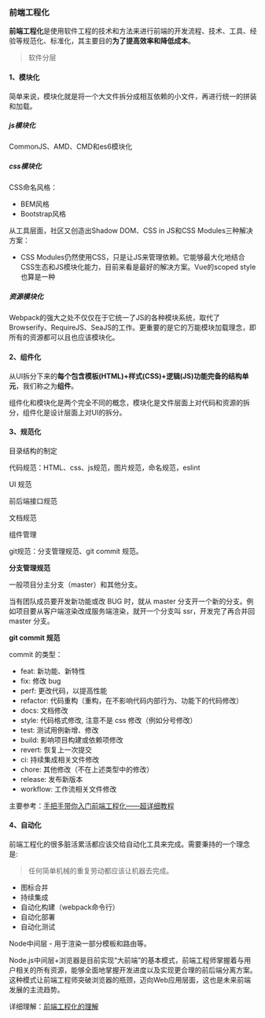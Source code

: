 ### 前端工程化

**前端工程化**是使用软件工程的技术和方法来进行前端的开发流程、技术、工具、经验等规范化、标准化，其主要目的**为了提高效率和降低成本**。

> 软件分层

#### 1、模块化

简单来说，模块化就是将一个大文件拆分成相互依赖的小文件，再进行统一的拼装和加载。

##### js模块化

CommonJS、AMD、CMD和es6模块化

##### css模块化

CSS命名风格：

- BEM风格
- Bootstrap风格

从工具层面，社区又创造出Shadow DOM、CSS in JS和CSS Modules三种解决方案：

- CSS Modules仍然使用CSS，只是让JS来管理依赖。它能够最大化地结合CSS生态和JS模块化能力，目前来看是最好的解决方案。Vue的scoped style也算是一种

##### 资源模块化

Webpack的强大之处不仅仅在于它统一了JS的各种模块系统，取代了Browserify、RequireJS、SeaJS的工作。更重要的是它的万能模块加载理念，即所有的资源都可以且也应该模块化。

#### 2、组件化

从UI拆分下来的**每个包含模板(HTML)+样式(CSS)+逻辑(JS)功能完备的结构单元**，我们称之为**组件**。

组件化和模块化是两个完全不同的概念，模块化是文件层面上对代码和资源的拆分，组件化是设计层面上对UI的拆分。

#### 3、规范化

目录结构的制定

代码规范：HTML、css、js规范，图片规范，命名规范，eslint 

UI 规范

前后端接口规范

文档规范

组件管理

git规范：分支管理规范、git commit 规范。

**分支管理规范**

一般项目分主分支（master）和其他分支。

当有团队成员要开发新功能或改 BUG 时，就从 master 分支开一个新的分支。例如项目要从客户端渲染改成服务端渲染，就开一个分支叫 ssr，开发完了再合并回 master 分支。

**git commit 规范**

commit 的类型：

- feat: 新功能、新特性
- fix: 修改 bug
- perf: 更改代码，以提高性能
- refactor: 代码重构（重构，在不影响代码内部行为、功能下的代码修改）
- docs: 文档修改
- style: 代码格式修改, 注意不是 css 修改（例如分号修改）
- test: 测试用例新增、修改
- build: 影响项目构建或依赖项修改
- revert: 恢复上一次提交
- ci: 持续集成相关文件修改
- chore: 其他修改（不在上述类型中的修改）
- release: 发布新版本
- workflow: 工作流相关文件修改

主要参考：[手把手带你入门前端工程化——超详细教程](https://zhuanlan.zhihu.com/p/276458191)

#### 4、自动化

前端工程化的很多脏活累活都应该交给自动化工具来完成。需要秉持的一个理念是:

> 任何简单机械的重复劳动都应该让机器去完成。

- 图标合并
- 持续集成
- 自动化构建（webpack命令行）
- 自动化部署
- 自动化测试



Node中间层 - 用于渲染一部分模板和路由等。

Node.js中间层+浏览器是目前实现“大前端”的基本模式，前端工程师掌握着与用户相关的所有资源，能够全面地掌握开发进度以及实现更合理的前后端分离方案。这种模式让前端工程师突破浏览器的瓶颈，迈向Web应用层面，这也是未来前端发展的主流趋势。



详细理解：[前端工程化的理解](https://www.jianshu.com/p/88ed70476adb#:~:text=%E5%89%8D%E7%AB%AF%E5%B7%A5%E7%A8%8B%E5%8C%96%20%E6%98%AF%E4%BD%BF%E7%94%A8%E8%BD%AF%E4%BB%B6%E5%B7%A5%E7%A8%8B%E7%9A%84%E6%8A%80%E6%9C%AF%E5%92%8C%E6%96%B9%E6%B3%95%E6%9D%A5%E8%BF%9B%E8%A1%8C%E5%89%8D%E7%AB%AF%E7%9A%84%E5%BC%80%E5%8F%91%E6%B5%81%E7%A8%8B%E3%80%81%E6%8A%80%E6%9C%AF%E3%80%81%E5%B7%A5%E5%85%B7%E3%80%81%E7%BB%8F%E9%AA%8C%E7%AD%89%E8%A7%84%E8%8C%83%E5%8C%96%E3%80%81%E6%A0%87%E5%87%86%E5%8C%96%EF%BC%8C%E5%85%B6%E4%B8%BB%E8%A6%81%E7%9B%AE%E7%9A%84,%E4%B8%BA%E4%BA%86%E6%8F%90%E9%AB%98%E6%95%88%E7%8E%87%E5%92%8C%E9%99%8D%E4%BD%8E%E6%88%90%E6%9C%AC%EF%BC%8C%E5%8D%B3%E6%8F%90%E9%AB%98%E5%BC%80%E5%8F%91%E8%BF%87%E7%A8%8B%E4%B8%AD%E7%9A%84%E5%BC%80%E5%8F%91%E6%95%88%E7%8E%87%EF%BC%8C%E5%87%8F%E5%B0%91%E4%B8%8D%E5%BF%85%E8%A6%81%E7%9A%84%E9%87%8D%E5%A4%8D%E5%B7%A5%E4%BD%9C%E6%97%B6%E9%97%B4%20%EF%BC%8C%E8%80%8C%E5%89%8D%E7%AB%AF%E5%B7%A5%E7%A8%8B%E6%9C%AC%E8%B4%A8%E4%B8%8A%E6%98%AF%E8%BD%AF%E4%BB%B6%E5%B7%A5%E7%A8%8B%E7%9A%84%E4%B8%80%E7%A7%8D%EF%BC%8C%E5%9B%A0%E6%AD%A4%E6%88%91%E4%BB%AC%E5%BA%94%E8%AF%A5%E4%BB%8E%E8%BD%AF%E4%BB%B6%E5%B7%A5%E7%A8%8B%E7%9A%84%E8%A7%92%E5%BA%A6%E6%9D%A5%E7%A0%94%E7%A9%B6%E5%89%8D%E7%AB%AF%E5%B7%A5%E7%A8%8B%E3%80%82)

